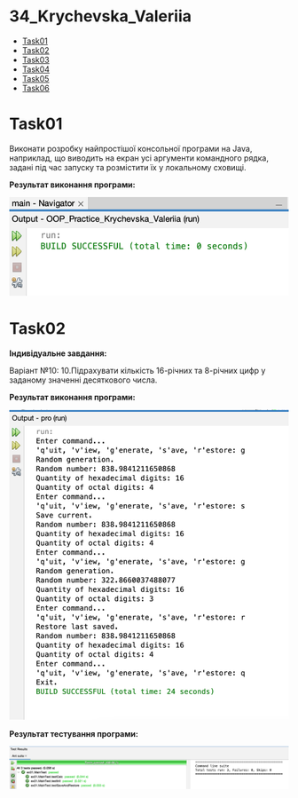 # 34_Krychevska_Valeriia

+ [Task01](#Task01)
+ [Task02](#Task02)
+ [Task03](#Task03)
+ [Task04](#Task04)
+ [Task05](#Task05)
+ [Task06](#Task06)

# Task01

Виконати розробку найпростішої консольної програми на Java, наприклад, що виводить на екран усі аргументи командного рядка, задані під час запуску та розмістити їх у локальному сховищі.

**Результат виконання програми:**

![alt-текст](https://github.com/vellerii/34_Krychevska_Valeriia/blob/main/Task01/task01.png "task01")

# Task02

**Індивідуальне завдання:**

Варіант №10: 10.Підрахувати кількість 16-річних та 8-річних цифр у заданому значенні десяткового числа.

**Результат виконання програми:**

![alt-текст](https://github.com/vellerii/34_Krychevska_Valeriia/blob/main/Task02/images/task02.png "task02")

**Результат тестування програми:**

![alt-текст](https://github.com/vellerii/34_Krychevska_Valeriia/blob/main/Task02/images/task02-test.png "task02-test")
